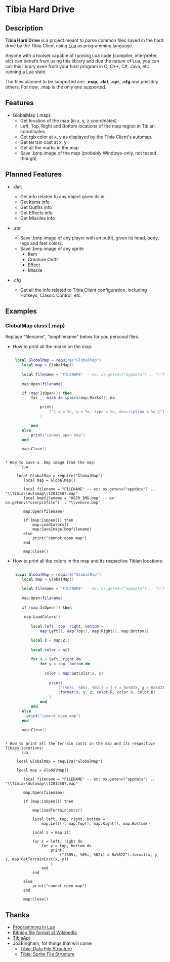 # Tibia Hard Drive

## Description

**Tibia Hard Drive** is a project meant to parse common files saved in the hard drive by the Tibia Client using [Lua](http://www.lua.org) as programming language.

Anyone with a toolset capable of running Lua code (compiler, interpreter, etc) can benefit from using this library and due the nature of Lua, you can call this library even from your host program in C, C++, C#, Java, etc running a Lua state.

The files planned to be supported are: **.map**, **.dat**, **.spr**, **.cfg** and possibly others. For now, .map is the only one supported.

## Features

* GlobalMap (.map):
  * Get location of the map (in x, y, z coordinates)
  * Left, Top, Right and Bottom locations of the map region in Tibian coordinates
  * Get rgb color at x, y as displayed by the Tibia Client's automap.
  * Get terrain cost at x, y
  * Get all the marks in the map
  * Save .bmp image of the map (probably Windows-only, not tested though)

## Planned Features

* .dat:
  * Get info related to any object given its id
  * Get Items info
  * Get Outfits info
  * Get Effects info
  * Get Missiles info

* .spr
  * Save .bmp image of any player with an outfit, given its head, body, legs and feet colors.
  * Save .bmp image of any sprite
    * Item
    * Creature Outfit
    * Effect
    * Missile

* .cfg
  * Get all the info related to Tibia Client configuration, including Hotkeys, Classic Control, etc

## Examples

### GlobalMap class (.map)

Replace "filename", "bmpfilename" below for you personal files.

* How to print all the marks on the map:
    ```lua

     local GlobalMap = require("GlobalMap")
    	local map = GlobalMap()
    	
    	local filename = "FILENAME" -- ex: os.getenv("appdata") .. "\\Tibia\\Automap\\12812507.map"
    	
    	map:Open(filename)
    
    	if (map:IsOpen()) then
    		for _, mark in ipairs(map:Marks()) do
    
    			print(
    				("{ x = %s, y = %s, type = %s, description = %q }"):format(mark.X, mark.Y, mark.Type, mark.Description)
    			)
    
    		end
    	else
    		print("cannot open map")
    	end
    
    	map:Close()
```

* How to save a .bmp image from the map:
    ```lua

     local GlobalMap = require("GlobalMap")
    	local map = GlobalMap()
    
    	local filename = "FILENAME" -- ex: os.getenv("appdata") .. "\\Tibia\\Automap\\12812507.map"
    	local bmpfilename = "USER_IMG.bmp" -- ex: os.getenv("userprofile") .. "\\venore.bmp"
    	
    	map:Open(filename)
    
    	if (map:IsOpen()) then
    		map:LoadColors()
    		map:SaveImage(bmpfilename)
    	else
    		print("cannot open map")
    	end
    
    	map:Close()
```

* How to print all the colors in the map and its respective Tibian locations:
    ```lua

     local GlobalMap = require("GlobalMap")
    	local map = GlobalMap()
    
    	local filename = "FILENAME" -- ex: os.getenv("appdata") .. "\\Tibia\\Automap\\12812507.map"
    	
    	map:Open(filename)
    	
    	if (map:IsOpen()) then
    	  
    	 map:LoadColors()
      	
    		local left, top, right, bottom =
    			map:Left(), map:Top(), map:Right(), map:Bottom()
    
    		local z = map:Z()
    		
    		local color = nil
    		
    		for x = left, right do
    			for y = top, bottom do
    			  
    			  color = map:GetColor(x, y)
    			
    				print(
    					('(%05i, %05i, %02i) = { r = 0x%02X, g = 0x%02X, b = 0x%02X }')
    					:format(x, y, z, color.R, color.G, color.B)
    				)
    			end
    		end
    	else
    	  print("cannot open map")
    	end
    	
    	map:Close()
```

* How to print all the terrain costs in the map and its respective Tibian locations:
    ```lua

     local GlobalMap = require("GlobalMap")
     
     local map = GlobalMap()
    
    	local filename = "FILENAME" -- ex: os.getenv("appdata") .. "\\Tibia\\Automap\\12812507.map"
    	
    	map:Open(filename)
    	
    	if (map:IsOpen()) then
    	
    		map:LoadTerrainCosts()
    
    		local left, top, right, bottom =
    			map:Left(), map:Top(), map:Right(), map:Bottom()
    
    		local z = map:Z()
    
    		for x = left, right do
    			for y = top, bottom do
    				print(
    					("(%05i, %05i, %02i) = 0x%02X"):format(x, y, z, map:GetTerrainCost(x, y))
    				)
    			end
    		end
    		
    	else
    		print("cannot open map")
    	end
    
    	map:Close()
````

## Thanks
* [Programming in Lua](http://www.lua.org/pil/contents.html)
* [Bitmap file format at Wikipedia](http://en.wikipedia.org/wiki/BMP_file_format)
* [TibiaApi](https://code.google.com/p/tibiaapi/source/browse/trunk/tibiaapi/Util/MapMerger.cs#16)
* Jo3Bingham, for things that will come
  * [Tibia: Data File Structure](http://tpforums.org/forum/threads/5030-Tibia-Data-File-Structure)
  * [Tibia: Sprite File Structure](http://tpforums.org/forum/threads/5031-Tibia-Sprite-File-Structure)
  

